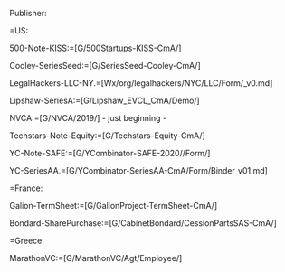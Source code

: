 Publisher:

=US:

500-Note-KISS:=[G/500Startups-KISS-CmA/]

Cooley-SeriesSeed:=[G/SeriesSeed-Cooley-CmA/]

LegalHackers-LLC-NY.=[Wx/org/legalhackers/NYC/LLC/Form/_v0.md]

Lipshaw-SeriesA:=[G/Lipshaw_EVCL_CmA/Demo/]

NVCA:=[G/NVCA/2019/] - just beginning - 

Techstars-Note-Equity:=[G/Techstars-Equity-CmA/]

YC-Note-SAFE:=[G/YCombinator-SAFE-2020//Form/]

YC-SeriesAA.=[G/YCombinator-SeriesAA-CmA/Form/Binder_v01.md]

=France:

Galion-TermSheet:=[G/GalionProject-TermSheet-CmA/]

Bondard-SharePurchase:=[G/CabinetBondard/CessionPartsSAS-CmA/]

=Greece:

MarathonVC:=[G/MarathonVC/Agt/Employee/]

